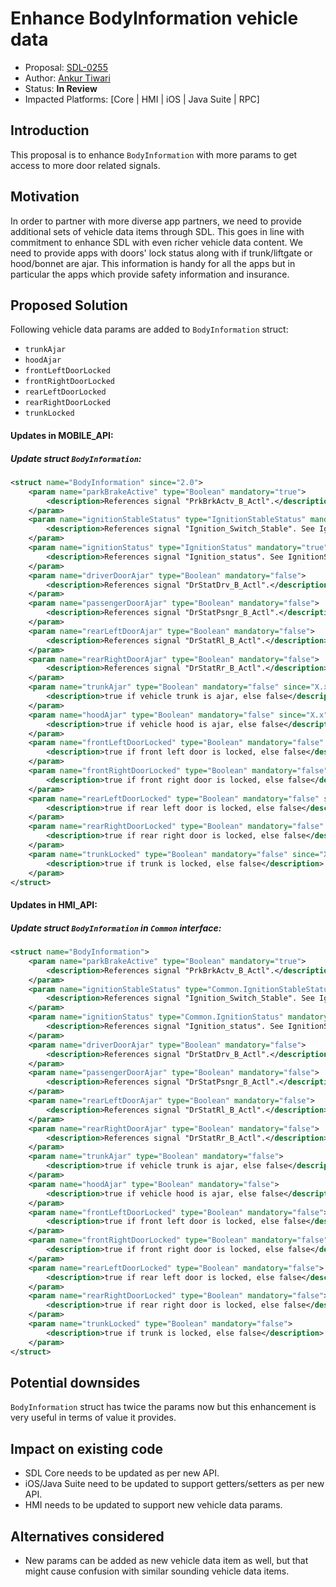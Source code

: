 # Enhance BodyInformation vehicle data

* Proposal: [SDL-0255](0255-Enhance-BodyInformation-vehicle-data.md)
* Author: [Ankur Tiwari](https://github.com/atiwari9)
* Status: **In Review**
* Impacted Platforms: [Core | HMI | iOS | Java Suite | RPC]

## Introduction

This proposal is to enhance `BodyInformation` with more params to get access to more door related signals.

## Motivation

In order to partner with more diverse app partners, we need to provide additional sets of vehicle data items through SDL. This goes in line with commitment to enhance SDL with even richer vehicle data content. We need to provide apps with doors' lock status along with if trunk/liftgate or hood/bonnet are ajar. This information is handy for all the apps but in particular the apps which provide safety information and insurance.

## Proposed Solution 

Following vehicle data params are added to `BodyInformation` struct:
* `trunkAjar`
* `hoodAjar`
* `frontLeftDoorLocked`
* `frontRightDoorLocked`
* `rearLeftDoorLocked`
* `rearRightDoorLocked`
* `trunkLocked`

#### Updates in MOBILE_API:

##### Update struct `BodyInformation`:

```xml	
<struct name="BodyInformation" since="2.0">
	<param name="parkBrakeActive" type="Boolean" mandatory="true">
		<description>References signal "PrkBrkActv_B_Actl".</description>
	</param>
	<param name="ignitionStableStatus" type="IgnitionStableStatus" mandatory="true">
		<description>References signal "Ignition_Switch_Stable". See IgnitionStableStatus.</description>
	</param>
	<param name="ignitionStatus" type="IgnitionStatus" mandatory="true">
		<description>References signal "Ignition_status". See IgnitionStatus.</description>
	</param>
	<param name="driverDoorAjar" type="Boolean" mandatory="false">
		<description>References signal "DrStatDrv_B_Actl".</description>
	</param>
	<param name="passengerDoorAjar" type="Boolean" mandatory="false">
		<description>References signal "DrStatPsngr_B_Actl".</description>
	</param>
	<param name="rearLeftDoorAjar" type="Boolean" mandatory="false">
		<description>References signal "DrStatRl_B_Actl".</description>
	</param>
	<param name="rearRightDoorAjar" type="Boolean" mandatory="false">
		<description>References signal "DrStatRr_B_Actl".</description>
	</param>
	<param name="trunkAjar" type="Boolean" mandatory="false" since="X.x">
		<description>true if vehicle trunk is ajar, else false</description>
	</param>
	<param name="hoodAjar" type="Boolean" mandatory="false" since="X.x">
		<description>true if vehicle hood is ajar, else false</description>
	</param>
	<param name="frontLeftDoorLocked" type="Boolean" mandatory="false" since="X.x">
		<description>true if front left door is locked, else false</description>
	</param>
	<param name="frontRightDoorLocked" type="Boolean" mandatory="false" since="X.x">
		<description>true if front right door is locked, else false</description>
	</param>
	<param name="rearLeftDoorLocked" type="Boolean" mandatory="false" since="X.x">
		<description>true if rear left door is locked, else false</description>
	</param>
	<param name="rearRightDoorLocked" type="Boolean" mandatory="false" since="X.x">
		<description>true if rear right door is locked, else false</description>
	</param>
	<param name="trunkLocked" type="Boolean" mandatory="false" since="X.x">
		<description>true if trunk is locked, else false</description>
	</param>			
</struct>
```
#### Updates in HMI_API:

##### Update struct `BodyInformation` in `Common` interface:

```xml	
<struct name="BodyInformation">
	<param name="parkBrakeActive" type="Boolean" mandatory="true">
		<description>References signal "PrkBrkActv_B_Actl".</description>
	</param>
	<param name="ignitionStableStatus" type="Common.IgnitionStableStatus" mandatory="true">
		<description>References signal "Ignition_Switch_Stable". See IgnitionStableStatus.</description>
	</param>
	<param name="ignitionStatus" type="Common.IgnitionStatus" mandatory="true">
		<description>References signal "Ignition_status". See IgnitionStatus.</description>
	</param>
	<param name="driverDoorAjar" type="Boolean" mandatory="false">
		<description>References signal "DrStatDrv_B_Actl".</description>
	</param>
	<param name="passengerDoorAjar" type="Boolean" mandatory="false">
		<description>References signal "DrStatPsngr_B_Actl".</description>
	</param>
	<param name="rearLeftDoorAjar" type="Boolean" mandatory="false">
		<description>References signal "DrStatRl_B_Actl".</description>
	</param>
	<param name="rearRightDoorAjar" type="Boolean" mandatory="false">
		<description>References signal "DrStatRr_B_Actl".</description>
	</param>
	<param name="trunkAjar" type="Boolean" mandatory="false">
		<description>true if vehicle trunk is ajar, else false</description>
	</param>
	<param name="hoodAjar" type="Boolean" mandatory="false">
		<description>true if vehicle hood is ajar, else false</description>
	</param>
	<param name="frontLeftDoorLocked" type="Boolean" mandatory="false">
		<description>true if front left door is locked, else false</description>
	</param>
	<param name="frontRightDoorLocked" type="Boolean" mandatory="false">
		<description>true if front right door is locked, else false</description>
	</param>
	<param name="rearLeftDoorLocked" type="Boolean" mandatory="false">
		<description>true if rear left door is locked, else false</description>
	</param>
	<param name="rearRightDoorLocked" type="Boolean" mandatory="false">
		<description>true if rear right door is locked, else false</description>
	</param>
	<param name="trunkLocked" type="Boolean" mandatory="false">
		<description>true if trunk is locked, else false</description>
	</param>			
</struct>
```

## Potential downsides

`BodyInformation` struct has twice the params now but this enhancement is very useful in terms of value it provides.

## Impact on existing code

* SDL Core needs to be updated as per new API.
* iOS/Java Suite need to be updated to support getters/setters as per new API.
* HMI needs to be updated to support new vehicle data params.

## Alternatives considered

* New params can be added as new vehicle data item as well, but that might cause confusion with similar sounding vehicle data items.
